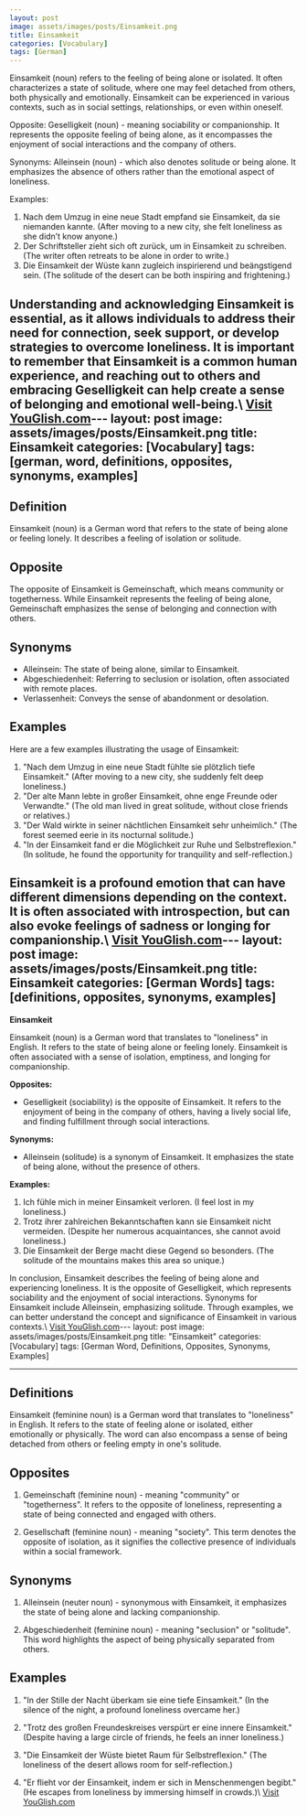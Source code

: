 ```yaml
---
layout: post
image: assets/images/posts/Einsamkeit.png
title: Einsamkeit
categories: [Vocabulary]
tags: [German]
---
```


Einsamkeit (noun) refers to the feeling of being alone or isolated. It often characterizes a state of solitude, where one may feel detached from others, both physically and emotionally. Einsamkeit can be experienced in various contexts, such as in social settings, relationships, or even within oneself.

Opposite: Geselligkeit (noun) - meaning sociability or companionship. It represents the opposite feeling of being alone, as it encompasses the enjoyment of social interactions and the company of others.

Synonyms: Alleinsein (noun) - which also denotes solitude or being alone. It emphasizes the absence of others rather than the emotional aspect of loneliness.

Examples:
1. Nach dem Umzug in eine neue Stadt empfand sie Einsamkeit, da sie niemanden kannte. (After moving to a new city, she felt loneliness as she didn’t know anyone.)
2. Der Schriftsteller zieht sich oft zurück, um in Einsamkeit zu schreiben. (The writer often retreats to be alone in order to write.)
3. Die Einsamkeit der Wüste kann zugleich inspirierend und beängstigend sein. (The solitude of the desert can be both inspiring and frightening.)

Understanding and acknowledging Einsamkeit is essential, as it allows individuals to address their need for connection, seek support, or develop strategies to overcome loneliness. It is important to remember that Einsamkeit is a common human experience, and reaching out to others and embracing Geselligkeit can help create a sense of belonging and emotional well-being.\ <a id="yg-widget-0" class="youglish-widget" data-query="Einsamkeit" data-lang="german" data-components="8412" data-auto-start="0" data-bkg-color="theme_light" data-title="How%20to%20pronounce%20Einsamkeit%20in%20German"  rel="nofollow" href="https://youglish.com">Visit YouGlish.com</a><script async src="https://youglish.com/public/emb/widget.js" charset="utf-8"></script>---
layout: post
image: assets/images/posts/Einsamkeit.png
title: Einsamkeit
categories: [Vocabulary]
tags: [german, word, definitions, opposites, synonyms, examples]
---

## Definition
Einsamkeit (noun) is a German word that refers to the state of being alone or feeling lonely. It describes a feeling of isolation or solitude.

## Opposite
The opposite of Einsamkeit is Gemeinschaft, which means community or togetherness. While Einsamkeit represents the feeling of being alone, Gemeinschaft emphasizes the sense of belonging and connection with others.

## Synonyms
- Alleinsein: The state of being alone, similar to Einsamkeit.
- Abgeschiedenheit: Referring to seclusion or isolation, often associated with remote places.
- Verlassenheit: Conveys the sense of abandonment or desolation.

## Examples
Here are a few examples illustrating the usage of Einsamkeit:

1. "Nach dem Umzug in eine neue Stadt fühlte sie plötzlich tiefe Einsamkeit." (After moving to a new city, she suddenly felt deep loneliness.)
2. "Der alte Mann lebte in großer Einsamkeit, ohne enge Freunde oder Verwandte." (The old man lived in great solitude, without close friends or relatives.)
3. "Der Wald wirkte in seiner nächtlichen Einsamkeit sehr unheimlich." (The forest seemed eerie in its nocturnal solitude.)
4. "In der Einsamkeit fand er die Möglichkeit zur Ruhe und Selbstreflexion." (In solitude, he found the opportunity for tranquility and self-reflection.)

Einsamkeit is a profound emotion that can have different dimensions depending on the context. It is often associated with introspection, but can also evoke feelings of sadness or longing for companionship.\ <a id="yg-widget-0" class="youglish-widget" data-query="Einsamkeit" data-lang="german" data-components="8412" data-auto-start="0" data-bkg-color="theme_light" data-title="How%20to%20pronounce%20Einsamkeit%20in%20German"  rel="nofollow" href="https://youglish.com">Visit YouGlish.com</a><script async src="https://youglish.com/public/emb/widget.js" charset="utf-8"></script>---
layout: post
image: assets/images/posts/Einsamkeit.png
title: Einsamkeit
categories: [German Words]
tags: [definitions, opposites, synonyms, examples]
---

**Einsamkeit**

Einsamkeit (noun) is a German word that translates to "loneliness" in English. It refers to the state of being alone or feeling lonely. Einsamkeit is often associated with a sense of isolation, emptiness, and longing for companionship.

**Opposites:** 

- Geselligkeit (sociability) is the opposite of Einsamkeit. It refers to the enjoyment of being in the company of others, having a lively social life, and finding fulfillment through social interactions.

**Synonyms:**

- Alleinsein (solitude) is a synonym of Einsamkeit. It emphasizes the state of being alone, without the presence of others.

**Examples:**

1. Ich fühle mich in meiner Einsamkeit verloren. (I feel lost in my loneliness.)
2. Trotz ihrer zahlreichen Bekanntschaften kann sie Einsamkeit nicht vermeiden. (Despite her numerous acquaintances, she cannot avoid loneliness.)
3. Die Einsamkeit der Berge macht diese Gegend so besonders. (The solitude of the mountains makes this area so unique.)

In conclusion, Einsamkeit describes the feeling of being alone and experiencing loneliness. It is the opposite of Geselligkeit, which represents sociability and the enjoyment of social interactions. Synonyms for Einsamkeit include Alleinsein, emphasizing solitude. Through examples, we can better understand the concept and significance of Einsamkeit in various contexts.\ <a id="yg-widget-0" class="youglish-widget" data-query="Einsamkeit" data-lang="german" data-components="8412" data-auto-start="0" data-bkg-color="theme_light" data-title="How%20to%20pronounce%20Einsamkeit%20in%20German"  rel="nofollow" href="https://youglish.com">Visit YouGlish.com</a><script async src="https://youglish.com/public/emb/widget.js" charset="utf-8"></script>---
layout: post
image: assets/images/posts/Einsamkeit.png
title: "Einsamkeit"
categories: [Vocabulary]
tags: [German Word, Definitions, Opposites, Synonyms, Examples]

---

## Definitions

Einsamkeit (feminine noun) is a German word that translates to "loneliness" in English. It refers to the state of feeling alone or isolated, either emotionally or physically. The word can also encompass a sense of being detached from others or feeling empty in one's solitude.

## Opposites

1. Gemeinschaft (feminine noun) - meaning "community" or "togetherness". It refers to the opposite of loneliness, representing a state of being connected and engaged with others.

2. Gesellschaft (feminine noun) - meaning "society". This term denotes the opposite of isolation, as it signifies the collective presence of individuals within a social framework.

## Synonyms

1. Alleinsein (neuter noun) - synonymous with Einsamkeit, it emphasizes the state of being alone and lacking companionship.

2. Abgeschiedenheit (feminine noun) - meaning "seclusion" or "solitude". This word highlights the aspect of being physically separated from others.

## Examples

1. "In der Stille der Nacht überkam sie eine tiefe Einsamkeit." (In the silence of the night, a profound loneliness overcame her.)

2. "Trotz des großen Freundeskreises verspürt er eine innere Einsamkeit." (Despite having a large circle of friends, he feels an inner loneliness.)

3. "Die Einsamkeit der Wüste bietet Raum für Selbstreflexion." (The loneliness of the desert allows room for self-reflection.)

4. "Er flieht vor der Einsamkeit, indem er sich in Menschenmengen begibt." (He escapes from loneliness by immersing himself in crowds.)\ <a id="yg-widget-0" class="youglish-widget" data-query="Einsamkeit" data-lang="german" data-components="8412" data-auto-start="0" data-bkg-color="theme_light" data-title="How%20to%20pronounce%20Einsamkeit%20in%20German"  rel="nofollow" href="https://youglish.com">Visit YouGlish.com</a><script async src="https://youglish.com/public/emb/widget.js" charset="utf-8"></script>